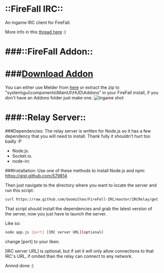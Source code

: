 ::FireFall IRC::
====================

An ingame IRC client for FireFall.

More info in this [thread here](http://www.firefallthegame.com/community/threads/addon-ingame-irc.65422/) :)

###::FireFall Addon::
====================
###[Download Addon](https://github.com/ArkyChan/FireFall-IRC/raw/master/IRC.zip)
====================

You can either use Melder from [here](http://www.firefallthegame.com/community/threads/addon-manager-melder.52327/) or extract the zip to "system\gui\components\MainUI\HUD\Addons" in your FireFall install, if you don't have an Addons folder just make one.
![Ingame shot](http://www.yayifications.net/firefall/addons/irc/IRC_FULLSCREEN.png "Ingame Shot")


###::Relay Server::
====================
###Dependencies:
The relay server is written for Node.js so it has a few dependency that you will need to install. Thank fully it shouldn't hurt too badly :P
*  Node.js.
* 	Socket.io.
* 	node-irc 

###Installation:
Use one of these methods to install Node.js and npm: https://gist.github.com/579814

Then just navigate to the directory where you want to locate the server and run this script:
 ```bash
curl https://raw.github.com/GoomiChan/FireFall-IRC/master/IRCRelay/get.sh | sh
  ```
That script should install the dependencies and grab the latest version of the server, now you just have to launch the server.

Like so:
 ```bash
node app.js [port] [IRC server URL](optional)
  ```

change [port] to your liken.

[IRC server URL] is optional, but if set it will only allow connections to that IRC's URL, if omited than the relay can connect to any network. 

Annnd done :)
